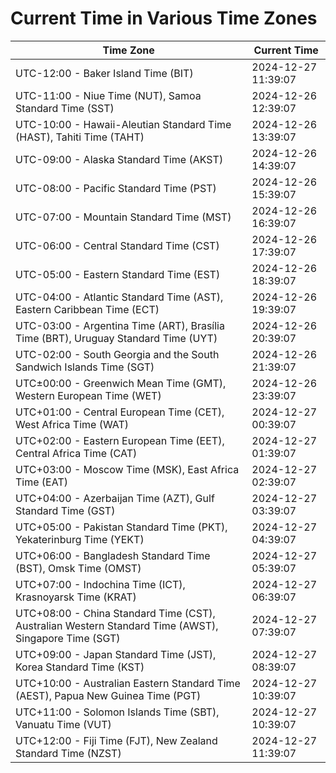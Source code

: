 # Current Time in Various Time Zones

| Time Zone | Current Time |
|-----------|--------------|
| UTC-12:00 - Baker Island Time (BIT) | 2024-12-27 11:39:07 |
| UTC-11:00 - Niue Time (NUT), Samoa Standard Time (SST) | 2024-12-26 12:39:07 |
| UTC-10:00 - Hawaii-Aleutian Standard Time (HAST), Tahiti Time (TAHT) | 2024-12-26 13:39:07 |
| UTC-09:00 - Alaska Standard Time (AKST) | 2024-12-26 14:39:07 |
| UTC-08:00 - Pacific Standard Time (PST) | 2024-12-26 15:39:07 |
| UTC-07:00 - Mountain Standard Time (MST) | 2024-12-26 16:39:07 |
| UTC-06:00 - Central Standard Time (CST) | 2024-12-26 17:39:07 |
| UTC-05:00 - Eastern Standard Time (EST) | 2024-12-26 18:39:07 |
| UTC-04:00 - Atlantic Standard Time (AST), Eastern Caribbean Time (ECT) | 2024-12-26 19:39:07 |
| UTC-03:00 - Argentina Time (ART), Brasília Time (BRT), Uruguay Standard Time (UYT) | 2024-12-26 20:39:07 |
| UTC-02:00 - South Georgia and the South Sandwich Islands Time (SGT) | 2024-12-26 21:39:07 |
| UTC±00:00 - Greenwich Mean Time (GMT), Western European Time (WET) | 2024-12-26 23:39:07 |
| UTC+01:00 - Central European Time (CET), West Africa Time (WAT) | 2024-12-27 00:39:07 |
| UTC+02:00 - Eastern European Time (EET), Central Africa Time (CAT) | 2024-12-27 01:39:07 |
| UTC+03:00 - Moscow Time (MSK), East Africa Time (EAT) | 2024-12-27 02:39:07 |
| UTC+04:00 - Azerbaijan Time (AZT), Gulf Standard Time (GST) | 2024-12-27 03:39:07 |
| UTC+05:00 - Pakistan Standard Time (PKT), Yekaterinburg Time (YEKT) | 2024-12-27 04:39:07 |
| UTC+06:00 - Bangladesh Standard Time (BST), Omsk Time (OMST) | 2024-12-27 05:39:07 |
| UTC+07:00 - Indochina Time (ICT), Krasnoyarsk Time (KRAT) | 2024-12-27 06:39:07 |
| UTC+08:00 - China Standard Time (CST), Australian Western Standard Time (AWST), Singapore Time (SGT) | 2024-12-27 07:39:07 |
| UTC+09:00 - Japan Standard Time (JST), Korea Standard Time (KST) | 2024-12-27 08:39:07 |
| UTC+10:00 - Australian Eastern Standard Time (AEST), Papua New Guinea Time (PGT) | 2024-12-27 10:39:07 |
| UTC+11:00 - Solomon Islands Time (SBT), Vanuatu Time (VUT) | 2024-12-27 10:39:07 |
| UTC+12:00 - Fiji Time (FJT), New Zealand Standard Time (NZST) | 2024-12-27 11:39:07 |
